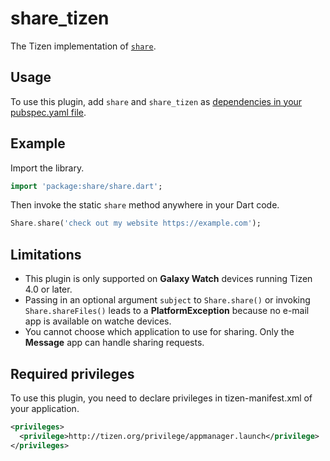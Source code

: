 # share_tizen

The Tizen implementation of [`share`](https://github.com/flutter/plugins/tree/master/packages/share).

## Usage

To use this plugin, add `share` and `share_tizen` as [dependencies in your pubspec.yaml file](https://flutter.io/platform-plugins/).

## Example

Import the library.

``` dart
import 'package:share/share.dart';
```

Then invoke the static `share` method anywhere in your Dart code.

``` dart
Share.share('check out my website https://example.com');
```

## Limitations

- This plugin is only supported on **Galaxy Watch** devices running Tizen 4.0 or later.
- Passing in an optional argument `subject` to `Share.share()` or invoking `Share.shareFiles()` leads to a **PlatformException** because no e-mail app is available on watche devices.
- You cannot choose which application to use for sharing. Only the **Message** app can handle sharing requests.

## Required privileges

To use this plugin, you need to declare privileges in tizen-manifest.xml of your application.

``` xml
<privileges>
  <privilege>http://tizen.org/privilege/appmanager.launch</privilege>
</privileges>
```
